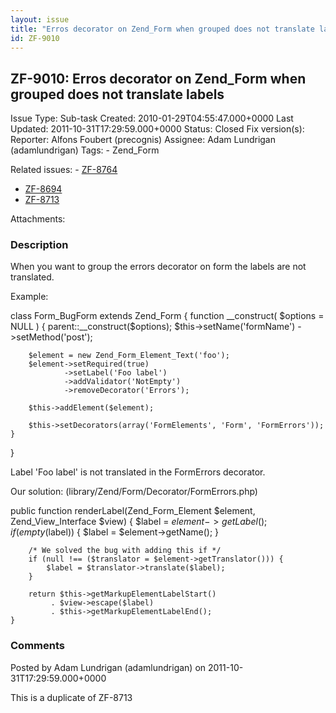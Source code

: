 ```yaml
---
layout: issue
title: "Erros decorator on Zend_Form when grouped does not translate labels"
id: ZF-9010
---
```


ZF-9010: Erros decorator on Zend\_Form when grouped does not translate labels
-----------------------------------------------------------------------------

 Issue Type: Sub-task Created: 2010-01-29T04:55:47.000+0000 Last Updated: 2011-10-31T17:29:59.000+0000 Status: Closed Fix version(s): 
 Reporter:  Alfons Foubert (precognis)  Assignee:  Adam Lundrigan (adamlundrigan)  Tags: - Zend\_Form
 
 Related issues: - [ZF-8764](/issues/browse/ZF-8764)
- [ZF-8694](/issues/browse/ZF-8694)
- [ZF-8713](/issues/browse/ZF-8713)
 
 Attachments: 
### Description

When you want to group the errors decorator on form the labels are not translated.

Example:

class Form\_BugForm extends Zend\_Form { function \_\_construct( $options = NULL ) { parent::\_\_construct($options); $this->setName('formName') ->setMethod('post');

 
        $element = new Zend_Form_Element_Text('foo');
        $element->setRequired(true)
                ->setLabel('Foo label')
                ->addValidator('NotEmpty')
                ->removeDecorator('Errors');
    
        $this->addElement($element);
    
        $this->setDecorators(array('FormElements', 'Form', 'FormErrors'));
    }


}

Label 'Foo label' is not translated in the FormErrors decorator.

Our solution: (library/Zend/Form/Decorator/FormErrors.php)

public function renderLabel(Zend\_Form\_Element $element, Zend\_View\_Interface $view) { $label = $element->getLabel(); if (empty($label)) { $label = $element->getName(); }

 
        /* We solved the bug with adding this if */
        if (null !== ($translator = $element->getTranslator())) {
            $label = $translator->translate($label);
        }
    
        return $this->getMarkupElementLabelStart()
             . $view->escape($label)
             . $this->getMarkupElementLabelEnd();
    }


 

 

### Comments

Posted by Adam Lundrigan (adamlundrigan) on 2011-10-31T17:29:59.000+0000

This is a duplicate of ZF-8713

 

 